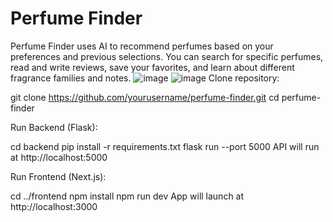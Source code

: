 # Perfume Finder
Perfume Finder uses AI to recommend perfumes based on your preferences and previous selections. You can search for specific perfumes, read and write reviews, save your favorites, and learn about different fragrance families and notes.
![image](https://github.com/user-attachments/assets/728ae356-2ce5-41b8-809a-6325c480909a)
![image](https://github.com/user-attachments/assets/004faaa0-c5be-4d69-9955-1edec03047ed)
Clone repository:

git clone https://github.com/yourusername/perfume-finder.git
cd perfume-finder

Run Backend (Flask):

cd backend
pip install -r requirements.txt
flask run --port 5000
API will run at http://localhost:5000

Run Frontend (Next.js):

cd ../frontend
npm install
npm run dev
App will launch at http://localhost:3000

